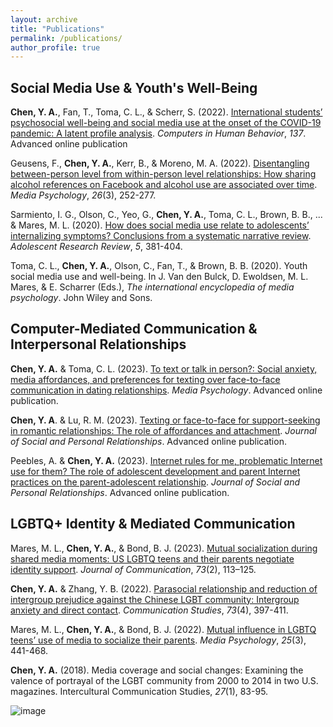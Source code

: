 ```yaml
---
layout: archive
title: "Publications"
permalink: /publications/
author_profile: true
---
```


## Social Media Use & Youth's Well-Being

**Chen, Y. A.**, Fan, T., Toma, C. L., & Scherr, S. (2022). [International students’ psychosocial well-being and social media use at the onset of the COVID-19 pandemic: A latent profile analysis](https://doi.org/10.1016/j.chb.2022.107409). *Computers in Human Behavior*, *137*. Advanced online publication

Geusens, F., **Chen, Y. A.**, Kerr, B., & Moreno, M. A. (2022). [Disentangling between-person level from within-person level relationships: How sharing alcohol references on Facebook and alcohol use are associated over time](https://doi.org/10.1080/15213269.2022.2138443). *Media Psychology*, *26*(3), 252-277. 

Sarmiento, I. G., Olson, C., Yeo, G., **Chen, Y. A.**, Toma, C. L., Brown, B. B., ... & Mares, M. L. (2020). [How does social media use relate to adolescents’ internalizing symptoms? Conclusions from a systematic narrative review](https://doi.org/10.1007/s40894-018-0095-2). *Adolescent Research Review*, *5*, 381-404. 

Toma, C. L., **Chen, Y. A.**, Olson, C., Fan, T., & Brown, B. B. (2020). Youth social media use and well-being. In J. Van den Bulck, D. Ewoldsen, M. L. Mares, & E. Scharrer (Eds.), *The international encyclopedia of media psychology*. John Wiley and Sons.

## Computer-Mediated Communication & Interpersonal Relationships

**Chen, Y. A.** & Toma, C. L. (2023). [To text or talk in person?: Social anxiety, media affordances, and preferences for texting over face-to-face communication in dating relationships](https://doi.org/10.1080/15213269.2023.2246895). *Media Psychology*. Advanced online publication.

**Chen, Y. A**. & Lu, R. M. (2023). [Texting or face-to-face for support-seeking in romantic relationships: The role of affordances and attachment](https://doi.org/10.1177/02654075231152910). *Journal of Social and Personal Relationships*. Advanced online publication. 

Peebles, A. & **Chen, Y. A.** (2023). [Internet rules for me, problematic Internet use for them? The role of adolescent development and parent Internet practices on the parent-adolescent relationship](https://doi.org/10.1177/02654075231221581). *Journal of Social and Personal Relationships*. Advanced online publication.

## LGBTQ+ Identity & Mediated Communication 

Mares, M. L., **Chen, Y. A.**, & Bond, B. J. (2023). [Mutual socialization during shared media moments: US LGBTQ teens and their parents negotiate identity support](https://doi.org/10.1093/joc/jqac046). *Journal of Communication*, *73*(2), 113–125. 

**Chen, Y. A.** & Zhang, Y. B. (2022). [Parasocial relationship and reduction of intergroup prejudice against the Chinese LGBT community: Intergroup anxiety and direct contact](https://doi.org/10.1080/10510974.2022.2113415). *Communication Studies*, *73*(4), 397-411. 

Mares, M. L., **Chen, Y. A.**, & Bond, B. J. (2022). [Mutual influence in LGBTQ teens’ use of media to socialize their parents](https://doi.org/10.1080/15213269.2021.1969950]). *Media Psychology*, *25*(3), 441-468.

**Chen, Y. A.** (2018). Media coverage and social changes: Examining the valence of portrayal of the LGBT community from 2000 to 2014 in two U.S. magazines. Intercultural Communication Studies, *27*(1), 83-95.

![image](https://github.com/chen696/chen696.github.io/assets/63264673/e79fd4ea-b13c-4d06-981c-dfcc9619b4e9)
